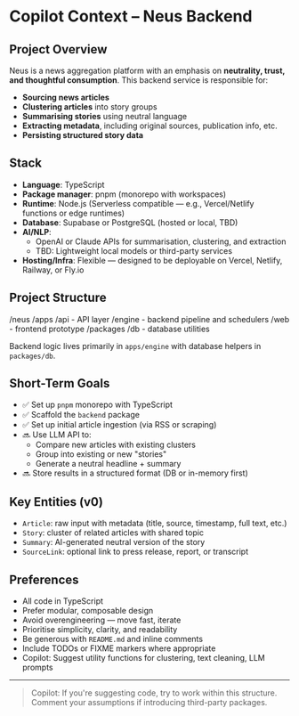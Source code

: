 # Copilot Context – Neus Backend

## Project Overview

Neus is a news aggregation platform with an emphasis on **neutrality, trust, and thoughtful consumption**. This backend service is responsible for:

- **Sourcing news articles**
- **Clustering articles** into story groups
- **Summarising stories** using neutral language
- **Extracting metadata**, including original sources, publication info, etc.
- **Persisting structured story data**

## Stack

- **Language**: TypeScript
- **Package manager**: pnpm (monorepo with workspaces)
- **Runtime**: Node.js (Serverless compatible — e.g., Vercel/Netlify functions or edge runtimes)
- **Database**: Supabase or PostgreSQL (hosted or local, TBD)
- **AI/NLP**:
  - OpenAI or Claude APIs for summarisation, clustering, and extraction
  - TBD: Lightweight local models or third-party services
- **Hosting/Infra**: Flexible — designed to be deployable on Vercel, Netlify, Railway, or Fly.io

## Project Structure

/neus
  /apps
    /api - API layer
    /engine - backend pipeline and schedulers
    /web - frontend prototype
  /packages
    /db - database utilities

Backend logic lives primarily in `apps/engine` with database helpers in `packages/db`.

## Short-Term Goals

- ✅ Set up `pnpm` monorepo with TypeScript
- ✅ Scaffold the `backend` package
- ✅ Set up initial article ingestion (via RSS or scraping)
- 🔜 Use LLM API to:
  - Compare new articles with existing clusters
  - Group into existing or new "stories"
  - Generate a neutral headline + summary
- 🔜 Store results in a structured format (DB or in-memory first)

## Key Entities (v0)

- `Article`: raw input with metadata (title, source, timestamp, full text, etc.)
- `Story`: cluster of related articles with shared topic
- `Summary`: AI-generated neutral version of the story
- `SourceLink`: optional link to press release, report, or transcript

## Preferences

- All code in TypeScript
- Prefer modular, composable design
- Avoid overengineering — move fast, iterate
- Prioritise simplicity, clarity, and readability
- Be generous with `README.md` and inline comments
- Include TODOs or FIXME markers where appropriate
- Copilot: Suggest utility functions for clustering, text cleaning, LLM prompts

---

> Copilot: If you're suggesting code, try to work within this structure. Comment your assumptions if introducing third-party packages.
